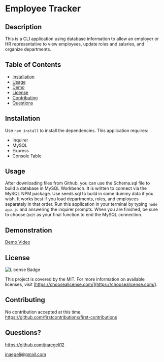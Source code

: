 # Employee Tracker 
## Description
This is a CLI application using database information to allow an employer or HR representative to view employees, update roles and salaries, and organize departments.
## Table of Contents
* [Installation](#installation)
* [Usage](#usage)
* [Demo](#demonstration)
* [License](#license)
* [Contributing](#contributing)
* [Questions](#questions)
## Installation
Use `npm install` to install the dependencies. This application requires:
- Inquirer
- MySQL
- Express
- Console Table
## Usage
After downloading files from Github, you can use the Schema.sql file to build a database in MySQL Workbench. It is written to connect via the MySQL NPM package. Use seeds.sql to build in some dummy data if you wish. It works best if you load departments, roles, and employees separately in that order.
Run this application in your terminal by typing `node app.js` and answering the inquirer prompts. When you are finished, be sure to choose `Quit` as your final function to end the MySQL connection.
## Demonstration
[Demo Video](https://drive.google.com/file/d/1zf1W8L--FT4H2I1zIlkCFm4ClZBchPIA/view?usp=sharing)
## License
![License Badge](https://img.shields.io/badge/license-MIT-blue)

This project is covered by the MIT. For more information on available licenses, visit [https://choosealicense.com/](https://choosealicense.com/).
## Contributing
No contribution accepted at this time.
https://github.com/firstcontributions/first-contributions
## Questions?
https://github.com/jnaegeli12

jnaegeli@gmail.com